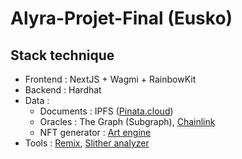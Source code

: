 # Alyra-Projet-Final (Eusko)

## Stack technique
- Frontend : NextJS + Wagmi + RainbowKit
- Backend : Hardhat
- Data :
   - Documents : IPFS ([Pinata.cloud](https://pinata.cloud/))
   - Oracles : The Graph (Subgraph), [Chainlink](https://dev.chain.link/faucet)
   - NFT generator : [Art engine](https://github.com/nftchef/art-engine)
- Tools : [Remix](https://remix.ethereum.org/), [Slither analyzer](https://github.com/crytic/slither)
